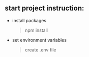 ## start project instruction:

- install packages

  > npm install

- set environment variables

  > create .env file
